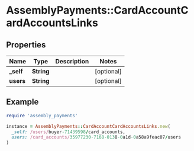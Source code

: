 # AssemblyPayments::CardAccountCardAccountsLinks

## Properties

| Name | Type | Description | Notes |
| ---- | ---- | ----------- | ----- |
| **_self** | **String** |  | [optional] |
| **users** | **String** |  | [optional] |

## Example

```ruby
require 'assembly_payments'

instance = AssemblyPayments::CardAccountCardAccountsLinks.new(
  _self: /users/buyer-71439598/card_accounts,
  users: /card_accounts/35977230-7168-0138-0a1d-0a58a9feac07/users
)
```

